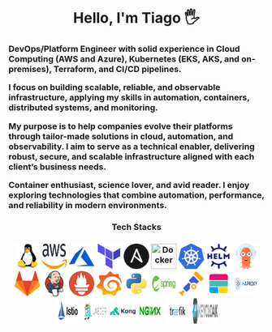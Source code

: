 <h1 align="center">
Hello, I'm Tiago 🖐️
  
<h3>
  
  DevOps/Platform Engineer with solid experience in Cloud Computing (AWS and Azure), Kubernetes (EKS, AKS, and on-premises), Terraform, and CI/CD pipelines.

  I focus on building scalable, reliable, and observable infrastructure, applying my skills in automation, containers, distributed systems, and monitoring.

  My purpose is to help companies evolve their platforms through tailor-made solutions in cloud, automation, and observability. I aim to serve as a technical enabler, delivering robust, secure, and scalable infrastructure aligned with each client’s business needs.

  Container enthusiast, science lover, and avid reader. I enjoy exploring technologies that combine automation, performance, and reliability in modern environments.

<h3/>
  
<h3 align="center">
Tech Stacks
<h3/>
  
<p align="center">
  <img src="https://raw.githubusercontent.com/devicons/devicon/master/icons/linux/linux-original.svg" height="50" width="50" title="Linux">
  <img src="https://raw.githubusercontent.com/Paulino02/logos.svg/master/amazon-web-services-2.svg" height="50" width="50" title="AWS">
  <img src="https://raw.githubusercontent.com/Paulino02/logos.svg/master/microsoft_azure-icon.svg" height="50" width="50" title="AZURE">
  <img src="https://raw.githubusercontent.com/Paulino02/logos.svg/master/terraformio-icon.svg" height="50" width="50" title="Terraform">
  <img src="https://raw.githubusercontent.com/Paulino02/logos.svg/master/ansible-icon.svg" height="50" width="50" title="Ansible">
  <img src="https://cdn.jsdelivr.net/gh/devicons/devicon/icons/docker/docker-original-wordmark.svg" height="50" width="50" title="Docker">
  <img src="https://raw.githubusercontent.com/kubernetes/kubernetes/master/logo/logo.svg" height="50" width="50" title="Kubernetes">
  <img src="https://raw.githubusercontent.com/Paulino02/logos.svg/master/helmsh-icon.svg" height="50" width="50" title="helm">
  <img src="https://raw.githubusercontent.com/Paulino02/logos.svg/master/argoprojio-icon.svg" height="50" width="50" title="argo">
  <img src="https://raw.githubusercontent.com/Paulino02/logos.svg/master/gitlab.svg" height="50" width="50" title="gitlab">
  <img src="https://raw.githubusercontent.com/Paulino02/logos.svg/master/jenkins-icon.svg" height="50" width="50" title="Jenkins">
  <img src="https://raw.githubusercontent.com/Paulino02/logos.svg/master/prometheus.svg" height="50" width="50" title="prometheus">
  <img src="https://raw.githubusercontent.com/Paulino02/logos.svg/master/grafana.svg" height="50" width="50" title="grafana">
  <img src="https://raw.githubusercontent.com/devicons/devicon/master/icons/python/python-original.svg" height="50" width="50" title="Python">
  <img src="https://raw.githubusercontent.com/Paulino02/logos.svg/master/springio-ar21.svg" height="50" width="50" title="java">
  <img src="https://raw.githubusercontent.com/Paulino02/logos.svg/master/OpenTelemetry.svg" height="50" width="50" title="opentelemetry">
  <img src="https://raw.githubusercontent.com/Paulino02/logos.svg/master/elastic-stack.svg" height="50" width="50" title="java">
  <img src="https://raw.githubusercontent.com/Paulino02/logos.svg/master/haproxy-ar21.svg" height="50" width="50" title="java">
  <img src="https://raw.githubusercontent.com/Paulino02/logos.svg/master/istioio-ar21~bgwhite.svg" height="50" width="50" title="java">
  <img src="https://raw.githubusercontent.com/Paulino02/logos.svg/master/jaegertracingio-ar21.svg" height="50" width="50" title="java">
  <img src="https://raw.githubusercontent.com/Paulino02/logos.svg/master/kong-svgrepo-com.svg" height="50" width="50" title="java">
  <img src="https://raw.githubusercontent.com/Paulino02/logos.svg/master/nginx-ar21.svg" height="50" width="50" title="java">
  <img src="https://raw.githubusercontent.com/Paulino02/logos.svg/master/traefikio-ar21.svg" height="50" width="50" title="java">
  <img src="https://raw.githubusercontent.com/Paulino02/logos.svg/master/Logo_of_Keycloak.svg" height="50" width="50" title="java">
  </p>
